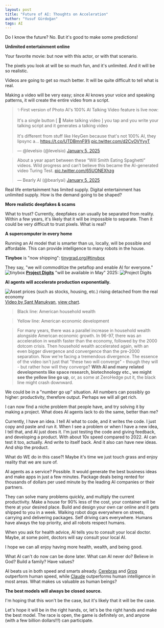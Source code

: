 ```yaml
---
layout: post
title: "Future of AI: Thoughts on Acceleration"
author: "Yusuf Gürdoğan"
tags: AI
---
```


Do I know the future? No. But it's good to make some predictions!
  
**Unlimited entertainment online**

Your favorite movie: but now with this actor, or with that scenario.
  
The pixels you look at will be so much fun, and it's unlimited. And it will be so realistic.  
  
Videos are going to get so much better. It will be quite difficult to tell what is real.

Making a video will be very easy; since AI knows your voice and speaking patterns, it will create the entire video from a script.

<blockquote class="twitter-tweet" data-media-max-width="560"><p lang="en" dir="ltr">✨First version of Photo AI&#39;s 100% AI Talking Video feature is live now:<br><br>It&#39;s a single button [ 💬 Make talking video ] you tap and you write your talking script and it generates a talking video<br><br>It&#39;s different from stuff like HeyGen because that&#39;s not 100% AI, they lipsync a… <a href="https://t.co/UTDBmnF91i">https://t.co/UTDBmnF91i</a> <a href="https://t.co/d2CvOVYvyT">pic.twitter.com/d2CvOVYvyT</a></p>&mdash; @levelsio (@levelsio) <a href="https://twitter.com/levelsio/status/1876035928583537040?ref_src=twsrc%5Etfw">January 5, 2025</a></blockquote> <script async src="https://platform.twitter.com/widgets.js" charset="utf-8"></script>

<blockquote class="twitter-tweet" data-media-max-width="560"><p lang="en" dir="ltr">About a year apart between these “Will Smith Eating Spaghetti” videos. Wild progress and can’t believe this became the AI-generated video Turing Test. <a href="https://t.co/65UONEXhzg">pic.twitter.com/65UONEXhzg</a></p>&mdash; Bearly AI (@bearlyai) <a href="https://twitter.com/bearlyai/status/1875719016523952496?ref_src=twsrc%5Etfw">January 5, 2025</a></blockquote> <script async src="https://platform.twitter.com/widgets.js" charset="utf-8"></script>
  
Real life entertainment has limited supply. Digital entertainment has unlimited supply. How is the demand going to be shaped?
  
**More realistic deepfakes & scams**

What to trust? Currently, deepfakes can usually be separated from reality. Within a few years, it's likely that it will be impossible to separate. Then it could be very difficult to trust pixels. What is real?

**A supercomputer in every home**

Running an AI model that is smarter than us, locally, will be possible and affordable. This can provide intelligence to many robots in the house.

**Tinybox** is "now shipping": [tinygrad.org/#tinybox](https://tinygrad.org/#tinybox)

They say, "we will commoditize the petaflop and enable AI for everyone."
![tinybox](https://i.imgur.com/6oYkt6K.jpeg)
[**Project Digits**](https://nvidianews.nvidia.com/news/nvidia-puts-grace-blackwell-on-every-desk-and-at-every-ai-developers-fingertips) "will be available in May" 2025:
![Project Digits](https://i.imgur.com/xzbU3OW.png)
  
**AI agents will accelerate production exponentially.**

![Asset prices (such as stocks, housing, etc.) rising detached from the real economy](https://i.imgur.com/1RC1Blx.png)
[Video by Şant Manukyan](https://youtu.be/Cs3ZR8Q0VbE?si=WB8xwbRJYmxWfg_r&t=60), [view chart](https://fred.stlouisfed.org/graph/?g=GzNg).

> Black line: American household wealth

> Yellow line: American economic development

> For many years, there was a parallel increase in household wealth alongside American economic growth. In 96-97, there was an acceleration in wealth faster than the economy, followed by the 2000 dotcom crisis. Then household wealth accelerated again, with an even bigger divergence and convergence than the pre-2000 separation. Now we're facing a tremendous divergence. The essence of the video isn't just that "these two will converge" - though they will - but rather how will they converge? **With AI and many related developments like space research, biotechnology etc., we might see the yellow line go up**, or, as some at ZeroHedge put it, the black line might crash downward.

We could be in a "number go up" situation. All numbers can possibly go higher: productivity, therefore output. Perhaps we will all get rich.

I can now find a niche problem that people have, and try solving it by making a project. What does AI agents lack to do the same, better than me?
  
Currently, I have an idea. I tell AI what to code, and it writes the code. I just copy and paste and run it. When I see a problem or when I have a new idea, I tell that, and AI just does it. I'm just testing the code and giving feedback, and developing a product. With about 10x speed compared to 2022. AI can test it too, actually. And write to itself back. And it also can have new ideas. And ship the product.
  
What do WE do in this case?! Maybe it's time we just touch grass and enjoy reality that we are sure of.
  
AI agents as a service? Possible. It would generate the best business ideas and make apps in just a few minutes. Package deals being rented for thousands of dollars per used minute by the leading AI companies or their partners.
  
They can solve many problems quickly, and multiply the current productivity. Make a house for 90% less of the cost, your container will be there at your desired place. Build and design your own car online and it gets shipped to you in a week. Walking robot dogs everywhere on streets, carrying and delivering packages. Self driving cars everywhere. Humans have always the top priority, and all robots respect humans.

When you ask for health advice, AI tells you to consult your local doctor. Maybe, at some point, doctors will say consult your local AI.

I hope we can all enjoy having more health, wealth, and being good.
  
What AI can't do now can be done later. What can AI never do? Believe in God? Build a family? Have values?

AI beats us in both speed and smarts already. [Cerebras](https://inference.cerebras.ai/) and [Groq](https://groq.com/) outperform human speed, while [Claude](https://claude.ai/) outperforms human intelligence in most areas. What makes us valuable as human beings?

**The best models will always be closed source.**

I'm hoping that this won't be the case, but it's likely that it will be the case.  
  
Let's hope it will be in the right hands, or, let's be the right hands and make the best model. The race is open, the game is definitely on, and anyone (with a few billion dollars!!!) can participate.